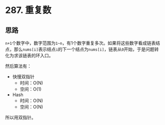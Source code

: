 # 287. 重复数

## 思路

`n+1`个数字中，数字范围为`1~n`，有1个数字重复多次。如果将这些数字看成链表结点，那么`nums[i]`表示结点`i`的下一个结点为`nums[i]`，链表从`0`开始，于是问题转化为求该链表的环入口。

然后算法有：

- 快慢双指针
  - 时间：O(N)
  - 空间：O(1)
- Hash
  - 时间：O(N)
  - 空间：O(N)

所以用双指针。
